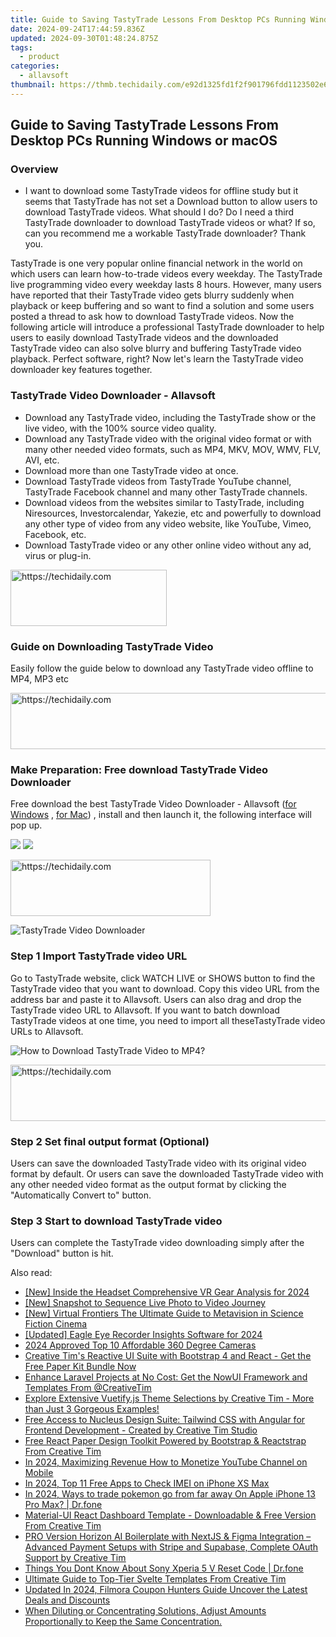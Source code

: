 ```yaml
---
title: Guide to Saving TastyTrade Lessons From Desktop PCs Running Windows or macOS
date: 2024-09-24T17:44:59.836Z
updated: 2024-09-30T01:48:24.875Z
tags:
  - product
categories:
  - allavsoft
thumbnail: https://thmb.techidaily.com/e92d1325fd1f2f901796fdd1123502e68b5122756c762090fd4b289d5054368b.jpg
---
```


## Guide to Saving TastyTrade Lessons From Desktop PCs Running Windows or macOS

### Overview

* I want to download some TastyTrade videos for offline study but it seems that TastyTrade has not set a Download button to allow users to download TastyTrade videos. What should I do? Do I need a third TastyTrade downloader to download TastyTrade videos or what? If so, can you recommend me a workable TastyTrade downloader? Thank you.

TastyTrade is one very popular online financial network in the world on which users can learn how-to-trade videos every weekday. The TastyTrade live programming video every weekday lasts 8 hours. However, many users have reported that their TastyTrade video gets blurry suddenly when playback or keep buffering and so want to find a solution and some users posted a thread to ask how to download TastyTrade videos. Now the following article will introduce a professional TastyTrade downloader to help users to easily download TastyTrade videos and the downloaded TastyTrade video can also solve blurry and buffering TastyTrade video playback. Perfect software, right? Now let's learn the TastyTrade video downloader key features together.

### TastyTrade Video Downloader - Allavsoft

* Download any TastyTrade video, including the TastyTrade show or the live video, with the 100% source video quality.
* Download any TastyTrade video with the original video format or with many other needed video formats, such as MP4, MKV, MOV, WMV, FLV, AVI, etc.
* Download more than one TastyTrade video at once.
* Download TastyTrade videos from TastyTrade YouTube channel, TastyTrade Facebook channel and many other TastyTrade channels.
* Download videos from the websites similar to TastyTrade, including Niresources, Investorcalendar, Yakezie, etc and powerfully to download any other type of video from any video website, like YouTube, Vimeo, Facebook, etc.
* Download TastyTrade video or any other online video without any ad, virus or plug-in.

<!-- affiliate ads begin -->
<a href="https://bluettius.sjv.io/c/5597632/2139120/17108" target="_top" id="2139120">
  <img src="//a.impactradius-go.com/display-ad/17108-2139120" border="0" alt="https://techidaily.com" width="250" height="90"/>
</a>
<img height="0" width="0" src="https://bluettius.sjv.io/i/5597632/2139120/17108" style="position:absolute;visibility:hidden;" border="0" />
<!-- affiliate ads end -->

### Guide on Downloading TastyTrade Video

Easily follow the guide below to download any TastyTrade video offline to MP4, MP3 etc

<!-- affiliate ads begin -->
<a href="https://appsumo.8odi.net/c/5597632/2037334/7443" target="_top" id="2037334">
  <img src="//a.impactradius-go.com/display-ad/7443-2037334" border="0" alt="https://techidaily.com" width="728" height="90"/>
</a>
<img height="0" width="0" src="https://appsumo.8odi.net/i/5597632/2037334/7443" style="position:absolute;visibility:hidden;" border="0" />
<!-- affiliate ads end -->

### Make Preparation: Free download TastyTrade Video Downloader

Free download the best TastyTrade Video Downloader - Allavsoft ([for Windows](https://tools.techidaily.com/allavsoft/products/) , [for Mac](https://tools.techidaily.com/allavsoft/products/)) , install and then launch it, the following interface will pop up.

[![](https://www.allavsoft.com/how-to/../images/how-to/free-download-win.jpg)](https://tools.techidaily.com/allavsoft/products/) [![](https://www.allavsoft.com/how-to/../images/how-to/free-download-mac.jpg)](https://tools.techidaily.com/allavsoft/products/)

<!-- affiliate ads begin -->
<a href="https://aligracehair.sjv.io/c/5597632/2135357/19272" target="_top" id="2135357">
  <img src="//a.impactradius-go.com/display-ad/19272-2135357" border="0" alt="https://techidaily.com" width="320" height="90"/>
</a>
<img height="0" width="0" src="https://aligracehair.sjv.io/i/5597632/2135357/19272" style="position:absolute;visibility:hidden;" border="0" />
<!-- affiliate ads end -->

![TastyTrade Video Downloader](https://www.allavsoft.com/how-to/../images/allavsoft/screen-shot-600.jpg)

### Step 1 Import TastyTrade video URL

Go to TastyTrade website, click WATCH LIVE or SHOWS button to find the TastyTrade video that you want to download. Copy this video URL from the address bar and paste it to Allavsoft. Users can also drag and drop the TastyTrade video URL to Allavsoft. If you want to batch download TastyTrade videos at one time, you need to import all theseTastyTrade video URLs to Allavsoft.

![How to Download TastyTrade Video to MP4?](https://www.allavsoft.com/how-to/../images/how-to/download-rtmp-video/download-rtmp-video.jpg)

<!-- affiliate ads begin -->
<a href="https://aidotcom.pxf.io/c/5597632/2134502/19576" target="_top" id="2134502">
  <img src="//a.impactradius-go.com/display-ad/19576-2134502" border="0" alt="https://techidaily.com" width="672" height="90"/>
</a>
<img height="0" width="0" src="https://aidotcom.pxf.io/i/5597632/2134502/19576" style="position:absolute;visibility:hidden;" border="0" />
<!-- affiliate ads end -->

### Step 2 Set final output format (Optional)

Users can save the downloaded TastyTrade video with its original video format by default. Or users can save the downloaded TastyTrade video with any other needed video format as the output format by clicking the "Automatically Convert to" button.

### Step 3 Start to download TastyTrade video

Users can complete the TastyTrade video downloading simply after the "Download" button is hit.

<ins class="adsbygoogle"
     style="display:block"
     data-ad-format="autorelaxed"
     data-ad-client="ca-pub-7571918770474297"
     data-ad-slot="1223367746"></ins>

<ins class="adsbygoogle"
     style="display:block"
     data-ad-client="ca-pub-7571918770474297"
     data-ad-slot="8358498916"
     data-ad-format="auto"
     data-full-width-responsive="true"></ins>

<span class="atpl-alsoreadstyle">Also read:</span>
<div><ul>
<li><a href="https://fox-http.techidaily.com/new-inside-the-headset-comprehensive-vr-gear-analysis-for-2024/"><u>[New] Inside the Headset Comprehensive VR Gear Analysis for 2024</u></a></li>
<li><a href="https://extra-skills.techidaily.com/new-snapshot-to-sequence-live-photo-to-video-journey/"><u>[New] Snapshot to Sequence Live Photo to Video Journey</u></a></li>
<li><a href="https://fox-cloud.techidaily.com/new-virtual-frontiers-the-ultimate-guide-to-metavision-in-science-fiction-cinema/"><u>[New] Virtual Frontiers The Ultimate Guide to Metavision in Science Fiction Cinema</u></a></li>
<li><a href="https://screen-video-capture.techidaily.com/updated-eagle-eye-recorder-insights-software-for-2024/"><u>[Updated] Eagle Eye Recorder Insights Software for 2024</u></a></li>
<li><a href="https://some-approaches.techidaily.com/2024-approved-top-10-affordable-360-degree-cameras/"><u>2024 Approved Top 10 Affordable 360 Degree Cameras</u></a></li>
<li><a href="https://fox-within.techidaily.com/creative-tims-reactive-ui-suite-with-bootstrap-4-and-react-get-the-free-paper-kit-bundle-now/"><u>Creative Tim's Reactive UI Suite with Bootstrap 4 and React - Get the Free Paper Kit Bundle Now</u></a></li>
<li><a href="https://fox-within.techidaily.com/enhance-laravel-projects-at-no-cost-get-the-nowui-framework-and-templates-from-creativetim/"><u>Enhance Laravel Projects at No Cost: Get the NowUI Framework and Templates From @CreativeTim</u></a></li>
<li><a href="https://fox-within.techidaily.com/explore-extensive-vuetifyjs-theme-selections-by-creative-tim-more-than-just-3-gorgeous-examples/"><u>Explore Extensive Vuetify.js Theme Selections by Creative Tim - More than Just 3 Gorgeous Examples!</u></a></li>
<li><a href="https://fox-within.techidaily.com/free-access-to-nucleus-design-suite-tailwind-css-with-angular-for-frontend-development-created-by-creative-tim-studio/"><u>Free Access to Nucleus Design Suite: Tailwind CSS with Angular for Frontend Development - Created by Creative Tim Studio</u></a></li>
<li><a href="https://fox-within.techidaily.com/free-react-paper-design-toolkit-powered-by-bootstrap-and-reactstrap-from-creative-tim/"><u>Free React Paper Design Toolkit Powered by Bootstrap & Reactstrap From Creative Tim</u></a></li>
<li><a href="https://youtube-stream.techidaily.com/in-2024-maximizing-revenue-how-to-monetize-youtube-channel-on-mobile/"><u>In 2024, Maximizing Revenue How to Monetize YouTube Channel on Mobile</u></a></li>
<li><a href="https://sim-unlock.techidaily.com/in-2024-top-11-free-apps-to-check-imei-on-iphone-xs-max-by-drfone-ios/"><u>In 2024, Top 11 Free Apps to Check IMEI on iPhone XS Max</u></a></li>
<li><a href="https://ios-pokemon-go.techidaily.com/in-2024-ways-to-trade-pokemon-go-from-far-away-on-apple-iphone-13-pro-max-drfone-by-drfone-virtual-ios/"><u>In 2024, Ways to trade pokemon go from far away On Apple iPhone 13 Pro Max? | Dr.fone</u></a></li>
<li><a href="https://fox-within.techidaily.com/material-ui-react-dashboard-template-downloadable-and-free-version-from-creative-tim/"><u>Material-UI React Dashboard Template - Downloadable & Free Version From Creative Tim</u></a></li>
<li><a href="https://fox-within.techidaily.com/pro-version-horizon-ai-boilerplate-with-nextjs-and-figma-integration-advanced-payment-setups-with-stripe-and-supabase-complete-oauth-support-by-creative-tim13/"><u>PRO Version Horizon AI Boilerplate with NextJS & Figma Integration – Advanced Payment Setups with Stripe and Supabase, Complete OAuth Support by Creative Tim</u></a></li>
<li><a href="https://techidaily.com/things-you-dont-know-about-sony-xperia-5-v-reset-code-drfone-by-drfone-reset-android-reset-android/"><u>Things You Dont Know About Sony Xperia 5 V Reset Code | Dr.fone</u></a></li>
<li><a href="https://fox-within.techidaily.com/ultimate-guide-to-top-tier-svelte-templates-from-creative-tim/"><u>Ultimate Guide to Top-Tier Svelte Templates From Creative Tim</u></a></li>
<li><a href="https://video-content-creator.techidaily.com/updated-in-2024-filmora-coupon-hunters-guide-uncover-the-latest-deals-and-discounts/"><u>Updated In 2024, Filmora Coupon Hunters Guide Uncover the Latest Deals and Discounts</u></a></li>
<li><a href="https://fox-within.techidaily.com/when-diluting-or-concentrating-solutions-adjust-amounts-proportionally-to-keep-the-same-concentration/"><u>When Diluting or Concentrating Solutions, Adjust Amounts Proportionally to Keep the Same Concentration.</u></a></li>
</ul></div>

